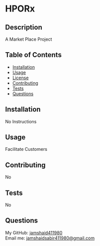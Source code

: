 # HPORx

  

  ## Description

  A Market Place Project

  ## Table of Contents

  * [Installation](#installation)
  * [Usage](#usage)
  * [License](#license)
  * [Contributing](#contributing)
  * [Tests](#tests)
  * [Questions](#questions)

  ## Installation

  No Instructions

  ## Usage

  Facilitate Customers

  

  ## Contributing
  
  No
  
  ## Tests
  No

  ## Questions
  My GitHub: [jamshaid411980](https://github.com/jamshaid411980) <br>
  Email me: jamshaidsabir411980@gmail.com
